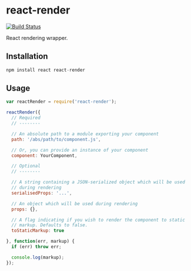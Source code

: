 react-render
============

[![Build Status](https://travis-ci.org/markfinger/react-render.svg?branch=master)](https://travis-ci.org/markfinger/react-render)

React rendering wrapper.


Installation
------------

```javascript
npm install react react-render
```


Usage
-----

```javascript
var reactRender = require('react-render');

reactRender({
  // Required
  // --------

  // An absolute path to a module exporting your component
  path: '/abs/path/to/component.js',

  // Or, you can provide an instance of your component
  component: YourComponent,

  // Optional
  // --------

  // A string containing a JSON-serialized object which will be used
  // during rendering
  serialisedProps: '...',

  // An object which will be used during rendering
  props: {},

  // A flag indicating if you wish to render the component to static
  // markup. Defaults to false.
  toStaticMarkup: true

}, function(err, markup) {
  if (err) throw err;

  console.log(markup);
});
```
